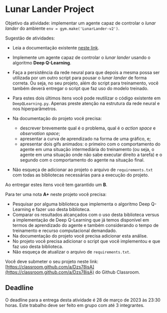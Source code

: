 # Lunar Lander Project

Objetivo da atividade: implementar um agente capaz de controlar o *lunar lander* do ambiente `env = gym.make('LunarLander-v2')`. 

Sugestão de atividades: 

* Leia a documentação existente [neste link](https://gymnasium.farama.org/environments/box2d/lunar_lander/). 

* Implemente um agente capaz de controlar o *lunar lander* usando o algoritmo **Deep Q-Learning**. 

* Faça a persistência da rede neural para que depois a mesma possa ser utilizada por um outro script para pousar o *lunar lander* de forma correta. Ou seja, no seu projeto, além do script para treinamento, você também deverá entregar o script que faz uso do modelo treinado. 

* Para estes dois últimos itens você pode reutilizar o código existente em `DeepQLearning.py`. Apenas preste atenção na estrutura da rede neural e nos hiperparâmetros.

* Na documentação do projeto você precisa:
    * descrever brevemente qual é o problema, qual é o *action space* e *observation space*;
    * apresentar a curva de aprendizado na forma de uma gráfico, e;
    * apresentar dois gifs animados: o primeiro com o comportamento do agente em uma situação intermediária do treinamento (ou seja, o agente em uma situação onde não sabe executar direito a tarefa) e o segundo com o comportamento do agente na situação final.

* Não esqueça de adicionar ao projeto o arquivo de `requirements.txt` com todas as bibliotecas necessárias para a execução do projeto. 

Ao entregar estes itens você tem garantido um **B**. 

Para ter uma nota **A+** neste projeto você precisa: 

* Pesquisar por alguma biblioteca que implementa o algoritmo Deep Q-Learning e fazer uso desta biblioteca.
* Comparar os resultados alcançados com o uso desta biblioteca versus a implementação de Deep Q-Learning que já temos disponível em termos de aprendizado do agente e também considerando o tempo de treinamento e recurso computacional demandado. 
* Na documentação do projeto você precisa adicionar esta análise.
* No projeto você precisa adicionar o script que você implementou e que faz uso desta biblioteca. 
* Não esqueça de atualizar o arquivo de `requirements.txt`. 

Você deve submeter o seu projeto neste link: [https://classroom.github.com/a/Dzs78isA](https://classroom.github.com/a/Dzs78isA) do Github Classroom. 

## Deadline

O deadline para a entrega desta atividade é 28 de março de 2023 às 23:30 horas. Este trabalho deve ser feito em grupo com até 3 integrantes.



